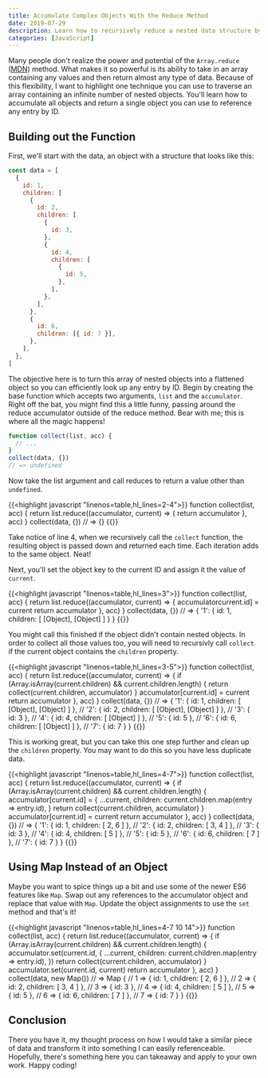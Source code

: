 ```yaml
---
title: Accumulate Complex Objects With the Reduce Method
date: 2019-07-29
description: Learn how to recursively reduce a nested data structure by harnessing the power of the Array.reduce method.
categories: [JavaScript]
---
```


Many people don't realize the power and potential of the `Array.reduce`
([MDN](https://developer.mozilla.org/en-US/docs/Web/JavaScript/Reference/Global_Objects/Array/reduce))
method. What makes it so powerful is its ability to take in an array containing
any values and then return almost any type of data. Because of this flexibility,
I want to highlight one technique you can use to traverse an array containing an
infinite number of nested objects. You'll learn how to accumulate all objects
and return a single object you can use to reference any entry by ID.

<!--more-->

## Building out the Function

First, we'll start with the data, an object with a structure that looks like
this:

```js
const data = [
  {
    id: 1,
    children: [
      {
        id: 2,
        children: [
          {
            id: 3,
          },
          {
            id: 4,
            children: [
              {
                id: 5,
              },
            ],
          },
        ],
      },
      {
        id: 6,
        children: [{ id: 7 }],
      },
    ],
  },
]
```

The objective here is to turn this array of nested objects into a flattened
object so you can efficiently look up any entry by ID. Begin by creating the
base function which accepts two arguments, `list` and the `accumulator`. Right
off the bat, you might find this a little funny, passing around the reduce
accumulator outside of the reduce method. Bear with me; this is where all the
magic happens!

```js
function collect(list, acc) {
  // ...
}
collect(data, {})
// => undefined
```

Now take the list argument and call reduces to return a value other than
`undefined`.

<!-- prettier-ignore -->
{{<highlight javascript "linenos=table,hl_lines=2-4">}}
function collect(list, acc) {
  return list.reduce((accumulator, current) => {
    return accumulator
  }, acc)
}
collect(data, {})
// => {}
{{</highlight>}}

Take notice of line 4, when we recursively call the `collect` function, the
resulting object is passed down and returned each time. Each iteration adds to
the same object. Neat!

Next, you'll set the object key to the current ID and assign it the value of
`current`.

<!-- prettier-ignore -->
{{<highlight javascript "linenos=table,hl_lines=3">}}
function collect(list, acc) {
  return list.reduce((accumulator, current) => {
    accumulatorcurrent.id] = current
    return accumulator
  }, acc)
}
collect(data, {})
// => { '1': { id: 1, children: [ [Object], [Object] ] } }
{{</highlight>}}

You might call this finished if the object didn't contain nested objects. In
order to collect all those values too, you will need to recursivly call
`collect` if the current object contains the `children` property.

<!-- prettier-ignore -->
{{<highlight javascript "linenos=table,hl_lines=3-5">}}
function collect(list, acc) {
  return list.reduce((accumulator, current) => {
    if (Array.isArray(current.children) && current.children.length) {
      return collect(current.children, accumulator)
    }
    accumulator[current.id] = current
    return accumulator
  }, acc)
}
collect(data, {})
// => { '1': { id: 1, children: [ [Object], [Object] ] },
//      '2': { id: 2, children: [ [Object], [Object] ] },
//      '3': { id: 3 },
//      '4': { id: 4, children: [ [Object] ] },
//      '5': { id: 5 },
//      '6': { id: 6, children: [ [Object] ] },
//      '7': { id: 7 } }
{{</highlight>}}

This is working great, but you can take this one step further and clean up the
`children` property. You may want to do this so you have less duplicate data.

<!-- prettier-ignore -->
{{<highlight javascript "linenos=table,hl_lines=4-7">}}
function collect(list, acc) {
  return list.reduce((accumulator, current) => {
    if (Array.isArray(current.children) && current.children.length) {
      accumulator[current.id] = {
        ...current,
        children: current.children.map(entry => entry.id),
      }
      return collect(current.children, accumulator)
    }
    accumulator[current.id] = current
    return accumulator
  }, acc)
}
collect(data, {})
// => { '1': { id: 1, children: [ 2, 6 ] },
//      '2': { id: 2, children: [ 3, 4 ] },
//      '3': { id: 3 },
//      '4': { id: 4, children: [ 5 ] },
//      '5': { id: 5 },
//      '6': { id: 6, children: [ 7 ] },
//      '7': { id: 7 } }
{{</highlight>}}

## Using Map Instead of an Object

Maybe you want to spice things up a bit and use some of the newer ES6 features
like `Map`. Swap out any references to the accumulator object and replace that
value with `Map`. Update the object assignments to use the `set` method and
that's it!

<!-- prettier-ignore -->
{{<highlight javascript "linenos=table,hl_lines=4-7 10 14">}}
function collect(list, acc) {
  return list.reduce((accumulator, current) => {
    if (Array.isArray(current.children) && current.children.length) {
      accumulator.set(current.id, {
        ...current,
        children: current.children.map(entry => entry.id),
      })
      return collect(current.children, accumulator)
    }
    accumulator.set(current.id, current)
    return accumulator
  }, acc)
}
collect(data, new Map())
// => Map {
//  1 => { id: 1, children: [ 2, 6 ] },
//  2 => { id: 2, children: [ 3, 4 ] },
//  3 => { id: 3 },
//  4 => { id: 4, children: [ 5 ] },
//  5 => { id: 5 },
//  6 => { id: 6, children: [ 7 ] },
//  7 => { id: 7 } }
{{</highlight>}}

## Conclusion

There you have it, my thought process on how I would take a similar piece of
data and transform it into something I can easily referenceable. Hopefully,
there's something here you can takeaway and apply to your own work. Happy
coding!
